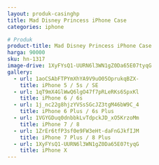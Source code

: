 ```yaml
---
layout: produk-casinghp
title: Mad Disney Princess iPhone Case
categories: iphone

# Produk
product-title: Mad Disney Princess iPhone Case
harga: 90000
sku: hn-1317
image-drive: 1XyFYsQ1-UURN6l3WN1gZ0Da65E07tyqG
gallery:
  - url: 1aoCSAbFTPYmXhYA9V9uO05OprukqBZX-
    title: iPhone 5 / 5s / SE
  - url: 1qT9mX4GlWwQ6lgO47f7pRLeRKs6SpxKl
    title: iPhone 6 / 6s
  - url: 1j_nc22g8hjzYVSsSGcJZ3tgM46bW9C_4
    title: iPhone 6 Plus / 6s Plus
  - url: 1VGYGDuq0dnbbkLvTdpckJD_xO5KrzoMm
    title: iPhone 7 / 8
  - url: 1ZrEr6tfP3sf0e9FW3eHt-daFnGJkfIJM
    title: iPhone 7 Plus / 8 Plus
  - url: 1XyFYsQ1-UURN6l3WN1gZ0Da65E07tyqG
    title: iPhone X
---
```

